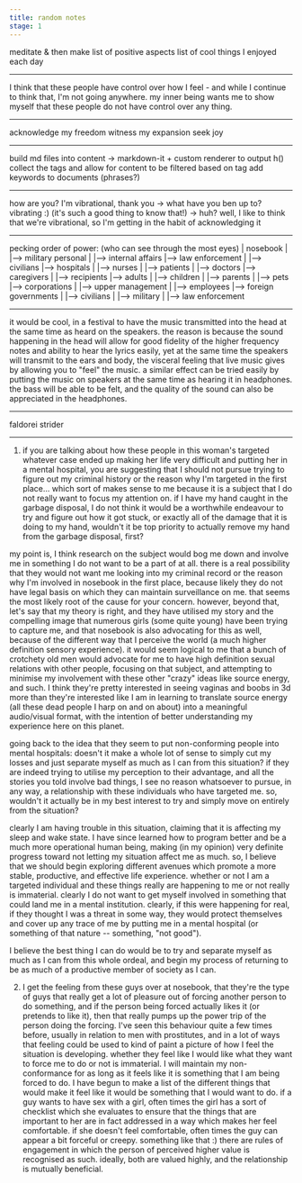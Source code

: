 ```yaml
---
title: random notes
stage: 1
---
```


meditate & then make list of positive aspects
list of cool things I enjoyed each day

---

I think that these people have control over how I feel - and while I continue to think that, I'm not going anywhere. my inner being wants me to show myself that these people do not have control over any thing.

---

acknowledge my freedom
witness my expansion
seek joy

---

build md files into content -> markdown-it + custom renderer to output h()
collect the tags and allow for content to be filtered based on tag
add keywords to documents (phrases?)

---

how are you? I'm vibrational, thank you
-> what have you ben up to? vibrating :) (it's such a good thing to know that!)
-> huh? well, I like to think that we're vibrational, so I'm getting in the habit of acknowledging it

---

pecking order of power: (who can see through the most eyes)
| nosebook
|
|--> military personal
|  |--> internal affairs
|--> law enforcement
|  |--> civilians
|--> hospitals
|  |--> nurses
|     |--> patients
|  |--> doctors
|--> caregivers
|  |--> recipients
|--> adults
|  |--> children
|  |--> parents
|  |--> pets
|--> corporations
|  |--> upper management
|     |--> employees
|--> foreign governments
|  |--> civilians
|  |--> military
|  |--> law enforcement

---

it would be cool, in a festival to have the music transmitted into the head at the same time as heard on the speakers. the reason is because the sound happening in the head will allow for good fidelity of the higher frequency notes and ability to hear the lyrics easily, yet at the same time the speakers will transmit to the ears and body, the visceral feeling that live music gives by allowing you to "feel" the music. a similar effect can be tried easily by putting the music on speakers at the same time as hearing it in headphones. the bass will be able to be felt, and the quality of the sound can also be appreciated in the headphones.

---

faldorei strider

---

1. if you are talking about how these people in this woman's targeted whatever case ended up making her life very difficult and putting her in a mental hospital, you are suggesting that I should not pursue trying to figure out my criminal history or the reason why I'm targeted in the first place... which sort of makes sense to me because it is a subject that I do not really want to focus my attention on. if I have my hand caught in the garbage disposal, I do not think it would be a worthwhile endeavour to try and figure out how it got stuck, or exactly all of the damage that it is doing to my hand, wouldn't it be top priority to actually remove my hand from the garbage disposal, first?

my point is, I think research on the subject would bog me down and involve me in something I do not want to be a part of at all. there is a real possibility that they would not want me looking into my criminal record or the reason why I'm involved in nosebook in the first place, because likely they do not have legal basis on which they can maintain surveillance on me. that seems the most likely root of the cause for your concern. however, beyond that, let's say that my theory is right, and they have utilised my story and the compelling image that numerous girls (some quite young) have been trying to capture me, and that nosebook is also advocating for this as well, because of the different way that I perceive the world (a much higher definition sensory experience). it would seem logical to me that a bunch of crotchety old men would advocate for me to have high definition sexual relations with other people, focusing on that subject, and attempting to minimise my involvement with these other "crazy" ideas like source energy, and such. I think they're pretty interested in seeing vaginas and boobs in 3d more than they're interested like I am in learning to translate source energy (all these dead people I harp on and on about) into a meaningful audio/visual format, with the intention of better understanding my experience here on this planet.

going back to the idea that they seem to put non-conforming people into mental hospitals: doesn't it make a whole lot of sense to simply cut my losses and just separate myself as much as I can from this situation? if they are indeed trying to utilise my perception to their advantage, and all the stories you told involve bad things, I see no reason whatsoever to pursue, in any way, a relationship with these individuals who have targeted me. so, wouldn't it actually be in my best interest to try and simply move on entirely from the situation?

clearly I am having trouble in this situation, claiming that it is affecting my sleep and wake state. I have since learned how to program better and be a much more operational human being, making (in my opinion) very definite progress toward not letting my situation affect me as much. so, I believe that we should begin exploring different avenues which promote a more stable, productive, and effective life experience. whether or not I am a targeted individual and these things really are happening to me or not really is immaterial. clearly I do not want to get myself involved in something that could land me in a mental institution. clearly, if this were happening for real, if they thought I was a threat in some way, they would protect themselves and cover up any trace of me by putting me in a mental hospital (or something of that nature -- something, "not good").

I believe the best thing I can do would be to try and separate myself as much as I can from this whole ordeal, and begin my process of returning to be as much of a productive member of society as I can.


2. I get the feeling from these guys over at nosebook, that they're the type of guys that really get a lot of pleasure out of forcing another person to do something, and if the person being forced actually likes it (or pretends to like it), then that really pumps up the power trip of the person doing the forcing. I've seen this behaviour quite a few times before, usually in relation to men with prostitutes, and in a lot of ways that feeling could be used to kind of paint a picture of how I feel the situation is developing. whether they feel like I would like what they want to force me to do or not is immaterial. I will maintain my non-conformance for as long as it feels like it is something that I am being forced to do. I have begun to make a list of the different things that would make it feel like it would be something that I would want to do. if a guy wants to have sex with a girl, often times the girl has a sort of checklist which she evaluates to ensure that the things that are important to her are in fact addressed in a way which makes her feel comfortable. if she doesn't feel comfortable, often times the guy can appear a bit forceful or creepy. something like that :) there are rules of engagement in which the person of perceived higher value is recognised as such. ideally, both are valued highly, and the relationship is mutually beneficial.
